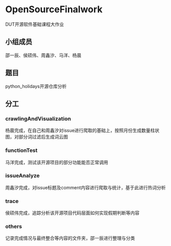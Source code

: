 # OpenSourceFinalwork

DUT开源软件基础课程大作业

## 小组成员

邵一辰、侯硕伟、周鑫汐、马洋、杨晨

## 题目

python_holidays开源仓库分析

## 分工

### crawlingAndVisualization

杨晨完成，在自己和周鑫汐对issue进行爬取的基础上，按照月份生成数量柱状图，对部分词过滤后生成词云图

### functionTest

马洋完成，测试该开源项目的部分功能能否正常调用

### issueAnalyze

周鑫汐完成，对issue标题及comment内容进行爬取与统计，基于此进行热词分析

### trace

侯硕伟完成，追踪分析该开源项目代码层面如何实现假期判断等内容

### others

记录完成情况与最终整合等内容的文件夹，邵一辰进行整理与分类